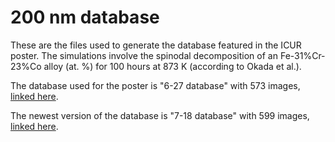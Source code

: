 # 200 nm database

These are the files used to generate the database featured in the ICUR poster. The simulations involve the spinodal decomposition of an Fe-31%Cr-23%Co alloy (at. %) for 100 hours at 873 K (according to Okada et al.).

The database used for the poster is "6-27 database" with 573 images, [linked here](https://drive.google.com/file/d/129h693ZhHNZM1_Otkv-eIkp7SLRbVvAW/view?usp=sharing).

The newest version of the database is "7-18 database" with 599 images, [linked here](https://drive.google.com/file/d/14UVo_5KusGjK5J8Z7V1_s9uzlRAigqx6/view?usp=sharing).